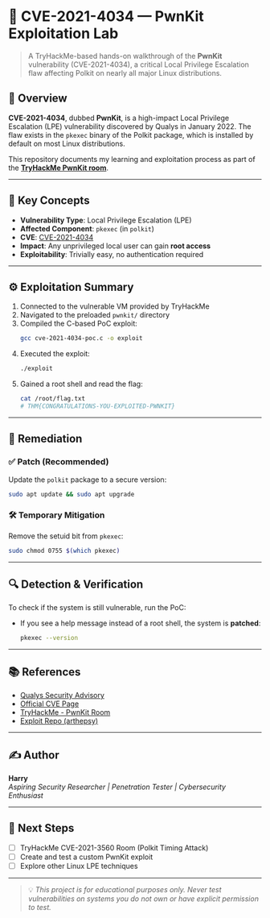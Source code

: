 
# 🚨 CVE-2021-4034 — PwnKit Exploitation Lab

> A TryHackMe-based hands-on walkthrough of the **PwnKit** vulnerability (CVE-2021-4034), a critical Local Privilege Escalation flaw affecting Polkit on nearly all major Linux distributions.

## 🧠 Overview

**CVE-2021-4034**, dubbed **PwnKit**, is a high-impact Local Privilege Escalation (LPE) vulnerability discovered by Qualys in January 2022. The flaw exists in the `pkexec` binary of the Polkit package, which is installed by default on most Linux distributions.

This repository documents my learning and exploitation process as part of the **[TryHackMe PwnKit room](https://tryhackme.com/room/pwnkit)**.

---

## 📌 Key Concepts

- **Vulnerability Type**: Local Privilege Escalation (LPE)
- **Affected Component**: `pkexec` (in `polkit`)
- **CVE**: [CVE-2021-4034](https://nvd.nist.gov/vuln/detail/CVE-2021-4034)
- **Impact**: Any unprivileged local user can gain **root access**
- **Exploitability**: Trivially easy, no authentication required

---

## ⚙️ Exploitation Summary

1. Connected to the vulnerable VM provided by TryHackMe
2. Navigated to the preloaded `pwnkit/` directory
3. Compiled the C-based PoC exploit:
   ```bash
   gcc cve-2021-4034-poc.c -o exploit
   ```
4. Executed the exploit:
   ```bash
   ./exploit
   ```
5. Gained a root shell and read the flag:
   ```bash
   cat /root/flag.txt
   # THM{CONGRATULATIONS-YOU-EXPLOITED-PWNKIT}
   ```

---

## 🔧 Remediation

### ✅ Patch (Recommended)
Update the `polkit` package to a secure version:
```bash
sudo apt update && sudo apt upgrade
```

### 🛠️ Temporary Mitigation
Remove the setuid bit from `pkexec`:
```bash
sudo chmod 0755 $(which pkexec)
```

---

## 🔍 Detection & Verification

To check if the system is still vulnerable, run the PoC:
- If you see a help message instead of a root shell, the system is **patched**:
  ```bash
  pkexec --version
  ```

---

## 📚 References

- [Qualys Security Advisory](https://blog.qualys.com/vulnerabilities-research/2022/01/25/cve-2021-4034-pkexec-local-privilege-escalation)
- [Official CVE Page](https://nvd.nist.gov/vuln/detail/CVE-2021-4034)
- [TryHackMe - PwnKit Room](https://tryhackme.com/room/pwnkit)
- [Exploit Repo (arthepsy)](https://github.com/Arthepsy/CVE-2021-4034)

---

## ✍️ Author

**Harry**  
_Aspiring Security Researcher | Penetration Tester | Cybersecurity Enthusiast_

---

## 🚀 Next Steps

- [ ] TryHackMe CVE-2021-3560 Room (Polkit Timing Attack)
- [ ] Create and test a custom PwnKit exploit
- [ ] Explore other Linux LPE techniques

---

> 💡 _This project is for educational purposes only. Never test vulnerabilities on systems you do not own or have explicit permission to test._
